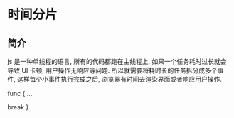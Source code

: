 # 时间分片

## 简介

js 是一种单线程的语言, 所有的代码都跑在主线程上, 如果一个任务耗时过长就会导致 UI 卡顿, 用户操作无响应等问题. 所以就需要将耗时长的任务拆分成多个事件, 这样每个小事件执行完成之后, 浏览器有时间去渲染界面或者响应用户操作.

func {
...

break
}
